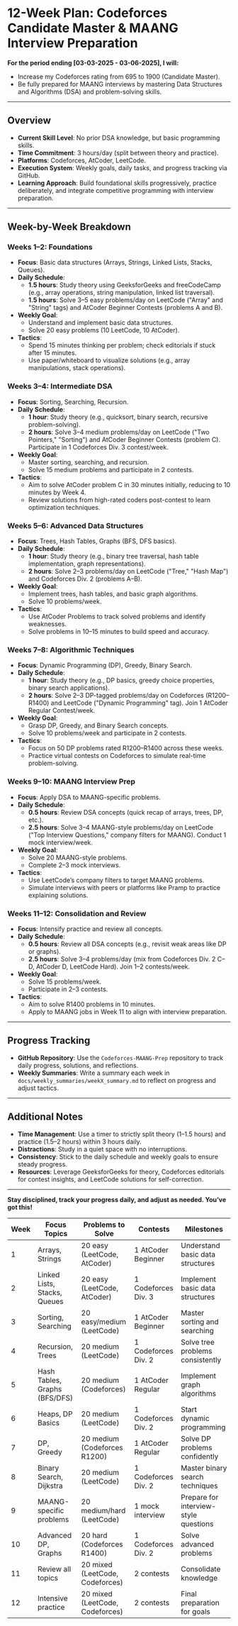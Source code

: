 # 12-Week Plan: Codeforces Candidate Master & MAANG Interview Preparation

**For the period ending [03-03-2025 - 03-06-2025], I will:**
- Increase my Codeforces rating from 695 to 1900 (Candidate Master).
- Be fully prepared for MAANG interviews by mastering Data Structures and Algorithms (DSA) and problem-solving skills.

---

## Overview
- **Current Skill Level**: No prior DSA knowledge, but basic programming skills.
- **Time Commitment**: 3 hours/day (split between theory and practice).
- **Platforms**: Codeforces, AtCoder, LeetCode.
- **Execution System**: Weekly goals, daily tasks, and progress tracking via GitHub.
- **Learning Approach**: Build foundational skills progressively, practice deliberately, and integrate competitive programming with interview preparation.

---

## Week-by-Week Breakdown

### Weeks 1–2: Foundations
- **Focus**: Basic data structures (Arrays, Strings, Linked Lists, Stacks, Queues).
- **Daily Schedule**:
  - **1.5 hours**: Study theory using GeeksforGeeks and freeCodeCamp (e.g., array operations, string manipulation, linked list traversal).
  - **1.5 hours**: Solve 3–5 easy problems/day on LeetCode ("Array" and "String" tags) and AtCoder Beginner Contests (problems A and B).
- **Weekly Goal**:
  - Understand and implement basic data structures.
  - Solve 20 easy problems (10 LeetCode, 10 AtCoder).
- **Tactics**:
  - Spend 15 minutes thinking per problem; check editorials if stuck after 15 minutes.
  - Use paper/whiteboard to visualize solutions (e.g., array manipulations, stack operations).

### Weeks 3–4: Intermediate DSA
- **Focus**: Sorting, Searching, Recursion.
- **Daily Schedule**:
  - **1 hour**: Study theory (e.g., quicksort, binary search, recursive problem-solving).
  - **2 hours**: Solve 3–4 medium problems/day on LeetCode ("Two Pointers," "Sorting") and AtCoder Beginner Contests (problem C). Participate in 1 Codeforces Div. 3 contest/week.
- **Weekly Goal**:
  - Master sorting, searching, and recursion.
  - Solve 15 medium problems and participate in 2 contests.
- **Tactics**:
  - Aim to solve AtCoder problem C in 30 minutes initially, reducing to 10 minutes by Week 4.
  - Review solutions from high-rated coders post-contest to learn optimization techniques.

### Weeks 5–6: Advanced Data Structures
- **Focus**: Trees, Hash Tables, Graphs (BFS, DFS basics).
- **Daily Schedule**:
  - **1 hour**: Study theory (e.g., binary tree traversal, hash table implementation, graph representations).
  - **2 hours**: Solve 2–3 problems/day on LeetCode ("Tree," "Hash Map") and Codeforces Div. 2 (problems A–B).
- **Weekly Goal**:
  - Implement trees, hash tables, and basic graph algorithms.
  - Solve 10 problems/week.
- **Tactics**:
  - Use AtCoder Problems to track solved problems and identify weaknesses.
  - Solve problems in 10–15 minutes to build speed and accuracy.

### Weeks 7–8: Algorithmic Techniques
- **Focus**: Dynamic Programming (DP), Greedy, Binary Search.
- **Daily Schedule**:
  - **1 hour**: Study theory (e.g., DP basics, greedy choice properties, binary search applications).
  - **2 hours**: Solve 2–3 DP-tagged problems/day on Codeforces (R1200–R1400) and LeetCode ("Dynamic Programming" tag). Join 1 AtCoder Regular Contest/week.
- **Weekly Goal**:
  - Grasp DP, Greedy, and Binary Search concepts.
  - Solve 10 problems/week and participate in 2 contests.
- **Tactics**:
  - Focus on 50 DP problems rated R1200–R1400 across these weeks.
  - Practice virtual contests on Codeforces to simulate real-time problem-solving.

### Weeks 9–10: MAANG Interview Prep
- **Focus**: Apply DSA to MAANG-specific problems.
- **Daily Schedule**:
  - **0.5 hours**: Review DSA concepts (quick recap of arrays, trees, DP, etc.).
  - **2.5 hours**: Solve 3–4 MAANG-style problems/day on LeetCode ("Top Interview Questions," company filters for MAANG). Conduct 1 mock interview/week.
- **Weekly Goal**:
  - Solve 20 MAANG-style problems.
  - Complete 2–3 mock interviews.
- **Tactics**:
  - Use LeetCode’s company filters to target MAANG problems.
  - Simulate interviews with peers or platforms like Pramp to practice explaining solutions.

### Weeks 11–12: Consolidation and Review
- **Focus**: Intensify practice and review all concepts.
- **Daily Schedule**:
  - **0.5 hours**: Review all DSA concepts (e.g., revisit weak areas like DP or graphs).
  - **2.5 hours**: Solve 3–4 problems/day (mix from Codeforces Div. 2 C–D, AtCoder D, LeetCode Hard). Join 1–2 contests/week.
- **Weekly Goal**:
  - Solve 15 problems/week.
  - Participate in 2–3 contests.
- **Tactics**:
  - Aim to solve R1400 problems in 10 minutes.
  - Apply to MAANG jobs in Week 11 to align with interview preparation.

---

## Progress Tracking
- **GitHub Repository**: Use the `Codeforces-MAANG-Prep` repository to track daily progress, solutions, and reflections.
- **Weekly Summaries**: Write a summary each week in `docs/weekly_summaries/weekX_summary.md` to reflect on progress and adjust tactics.

---

## Additional Notes
- **Time Management**: Use a timer to strictly split theory (1–1.5 hours) and practice (1.5–2 hours) within 3 hours daily.
- **Distractions**: Study in a quiet space with no interruptions.
- **Consistency**: Stick to the daily schedule and weekly goals to ensure steady progress.
- **Resources**: Leverage GeeksforGeeks for theory, Codeforces editorials for contest insights, and LeetCode solutions for self-correction.

---

**Stay disciplined, track your progress daily, and adjust as needed. You’ve got this!**


| Week | Focus Topics                 | Problems to Solve                | Contests              | Milestones                         |
|------|------------------------------|----------------------------------|-----------------------|------------------------------------|
| 1    | Arrays, Strings              | 20 easy (LeetCode, AtCoder)      | 1 AtCoder Beginner    | Understand basic data structures   |
| 2    | Linked Lists, Stacks, Queues | 20 easy (LeetCode, AtCoder)      | 1 Codeforces Div. 3   | Implement basic data structures    |
| 3    | Sorting, Searching           | 20 easy/medium (LeetCode)        | 1 AtCoder Beginner    | Master sorting and searching       |
| 4    | Recursion, Trees             | 20 medium (LeetCode)             | 1 Codeforces Div. 2   | Solve tree problems consistently   |
| 5    | Hash Tables, Graphs (BFS/DFS)| 20 medium (Codeforces)           | 1 AtCoder Regular     | Implement graph algorithms         |
| 6    | Heaps, DP Basics             | 20 medium (LeetCode)             | 1 Codeforces Div. 2   | Start dynamic programming          |
| 7    | DP, Greedy                   | 20 medium (Codeforces R1200)     | 1 AtCoder Regular     | Solve DP problems confidently      |
| 8    | Binary Search, Dijkstra      | 20 medium (LeetCode)             | 1 Codeforces Div. 2   | Master binary search techniques    |
| 9    | MAANG-specific problems      | 20 medium/hard (LeetCode)        | 1 mock interview      | Prepare for interview-style questions |
| 10   | Advanced DP, Graphs          | 20 hard (Codeforces R1400)       | 1 Codeforces Div. 2   | Solve advanced problems            |
| 11   | Review all topics            | 20 mixed (LeetCode, Codeforces)  | 2 contests            | Consolidate knowledge              |
| 12   | Intensive practice           | 20 mixed (LeetCode, Codeforces)  | 2 contests            | Final preparation for goals        |